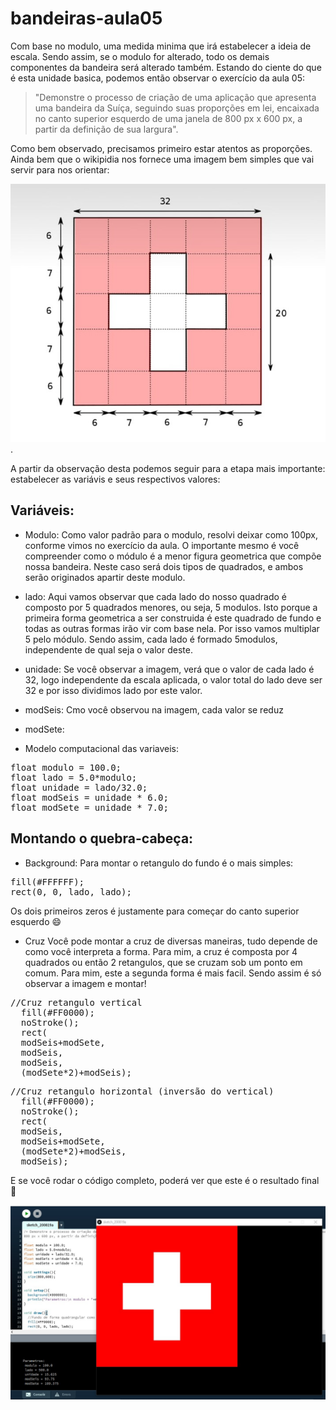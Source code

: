 # bandeiras-aula05
Com base no modulo, uma medida minima que irá estabelecer a ideia de escala. Sendo assim, se o modulo for alterado, todo os demais componentes da bandeira será alterado também. 
Estando do ciente do que é esta unidade basica, podemos então observar o exercício da aula 05: 

> "Demonstre o processo de criação de uma aplicação que apresenta uma bandeira da Suíça, seguindo suas proporções em lei, encaixada no canto superior esquerdo de uma janela de 
800 px x 600 px, a partir da definição de sua largura". 

Como bem observado, precisamos primeiro estar atentos as proporções. Ainda bem que o wikipidia nos fornece uma imagem bem simples que vai servir para nos orientar: 

![](https://github.com/VaneskaSousa/exercicios-mami/blob/master/bandeiras_aula05/bandeira-suica/bandera-suica-ref.jpeg).  

A partir da observação desta podemos seguir para a etapa mais importante: estabelecer as variávis e seus respectivos valores:

## Variáveis:

* Modulo: Como valor padrão para o modulo, resolvi deixar como 100px, conforme vimos no exercício da aula. O importante mesmo é você compreender como o módulo é a menor figura geometrica que compõe nossa bandeira. Neste caso será dois tipos de quadrados, e ambos serão originados apartir deste modulo. 
* lado: Aqui vamos observar que cada lado do nosso quadrado é composto por 5 quadrados menores, ou seja, 5 modulos. Isto porque a primeira forma geometrica a ser construida é este quadrado de fundo e todas as outras formas irão vir com base nela. Por isso vamos multiplar 5 pelo módulo. Sendo assim, cada lado é formado 5modulos, independente de qual seja o valor deste.
* unidade: Se você observar a imagem, verá que o valor de cada lado é 32, logo independente da escala aplicada, o valor total do lado deve ser 32 e por isso dividimos lado por este valor.
* modSeis: Cmo você observou na imagem, cada valor se reduz 
* modSete:

* Modelo computacional das variaveis:
<pre>float modulo = 100.0;
float lado = 5.0*modulo;
float unidade = lado/32.0;
float modSeis = unidade * 6.0;
float modSete = unidade * 7.0;</pre>

## Montando o quebra-cabeça:

* Background: 
Para montar o retangulo do fundo é o mais simples: 
<pre>fill(#FFFFFF);
rect(0, 0, lado, lado);</pre>

Os dois primeiros zeros é justamente para começar do canto superior esquerdo :smile:

* Cruz
Você pode montar a cruz de diversas maneiras, tudo depende de como você interpreta a forma. Para mim, a cruz é composta por 4 quadrados ou então 2 retangulos, que se cruzam sob um ponto em comum. 
Para mim, este a segunda forma é mais facil. Sendo assim é só observar a imagem e montar! 

<pre>//Cruz retangulo vertical
  fill(#FF0000);
  noStroke();
  rect(
  modSeis+modSete, 
  modSeis, 
  modSeis, 
  (modSete*2)+modSeis);</pre>
  
  <pre>//Cruz retangulo horizontal (inversão do vertical)
  fill(#FF0000);
  noStroke();
  rect(
  modSeis, 
  modSeis+modSete, 
  (modSete*2)+modSeis, 
  modSeis);</pre>

E se você rodar o código completo, poderá ver que este é o resultado final :rocket:

![](https://github.com/VaneskaSousa/exercicios-mami/blob/master/bandeiras_aula05/bandeira-suica/bandeira-suica-final.jpg)
